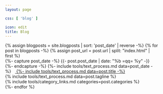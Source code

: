 ```yaml
---
layout: page

css: [ 'blog' ]

icon: edit
title: Blog
---
```


<div class='container'>
{% assign blogposts = site.blogposts | sort: 'post_date' | reverse -%}
{% for post in blogposts -%}
  {% assign post_url = post.url | split: "index.html" | first %}
  <div class='post'>
    <span class='date heading'>
      {%- capture post_date -%}
        {{- post.post_date | date: "%b =qq= %y" -}}
      {%- endcapture -%}
      {%- include tools/text_process.md data=post_date -%}
      &thinsp;<i class='fas fa-fw fa-2xs fa-caret-right'></i>
    </span>
    <i class='fas fa-sm fa-fw fa-{{ post.icon }}'></i>
    &thinsp;<a href='{{ post_url }}' class='title'>
      {%- include tools/text_process.md data=post.title -%}
    </a>
    <br>
    <div class='tagline'>
      {% include tools/text_process.md data=post.tagline %}
    </div>
    <div class='categories'>
      {% include tools/category_links.md categories=post.categories %}
    </div>
  </div>
{%- endfor %}
</div>